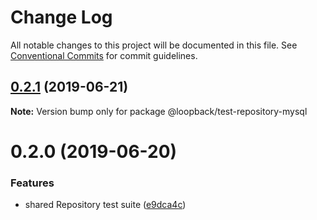 # Change Log

All notable changes to this project will be documented in this file.
See [Conventional Commits](https://conventionalcommits.org) for commit guidelines.

## [0.2.1](https://github.com/strongloop/loopback-next/compare/@loopback/test-repository-mysql@0.2.0...@loopback/test-repository-mysql@0.2.1) (2019-06-21)

**Note:** Version bump only for package @loopback/test-repository-mysql





# 0.2.0 (2019-06-20)


### Features

* shared Repository test suite ([e9dca4c](https://github.com/strongloop/loopback-next/commit/e9dca4c))
